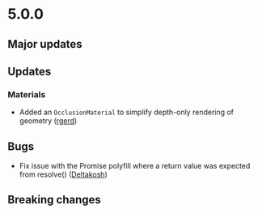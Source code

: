 # 5.0.0

## Major updates

## Updates

### Materials

- Added an `OcclusionMaterial` to simplify depth-only rendering of geometry ([rgerd](https://github.com/rgerd))

## Bugs

- Fix issue with the Promise polyfill where a return value was expected from resolve() ([Deltakosh](https://github.com/deltakosh))

## Breaking changes
